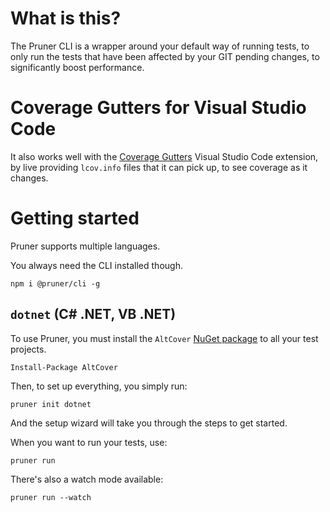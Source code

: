 # What is this?
The Pruner CLI is a wrapper around your default way of running tests, to only run the tests that have been affected by your GIT pending changes, to significantly boost performance.

# Coverage Gutters for Visual Studio Code
It also works well with the [Coverage Gutters](https://marketplace.visualstudio.com/items?itemName=ryanluker.vscode-coverage-gutters) Visual Studio Code extension, by live providing `lcov.info` files that it can pick up, to see coverage as it changes.

# Getting started
Pruner supports multiple languages.

You always need the CLI installed though.

`npm i @pruner/cli -g`

## `dotnet` (C# .NET, VB .NET)
To use Pruner, you must install the `AltCover` [NuGet package](https://www.nuget.org/packages/altcover/) to all your test projects.

`Install-Package AltCover`

Then, to set up everything, you simply run:

`pruner init dotnet`

And the setup wizard will take you through the steps to get started.

When you want to run your tests, use:

`pruner run`

There's also a watch mode available:

`pruner run --watch`